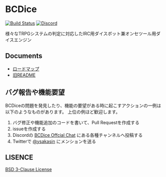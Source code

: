 # BCDice

[![Build Status](https://travis-ci.org/bcdice/BCDice.svg?branch=master)](https://travis-ci.org/bcdice/BCDice)
[![Discord](https://img.shields.io/discord/597133335243784192.svg?color=7289DA&logo=discord)][invite discord]

様々なTRPGシステムの判定に対応したIRC用ダイスボット兼オンセツール用ダイスエンジン

## Documents

- [ロードマップ](ROADMAP.md)
- [旧README](docs/README.txt)

## バグ報告や機能要望

BCDiceの問題を発見したり、機能の要望がある時に起こすアクションの一例は以下のようなものがあります。
上位の例ほど歓迎します。

1. バグ修正や機能追加のコードを書いて、Pull Requestを作成する
2. issueを作成する
3. Discordの [BCDice Offcial Chat][invite discord] にある各種チャンネルへ投稿する
4. Twitterで [@ysakasin](https://twitter.com/ysakasin) にメンションを送る

## LISENCE

[BSD 3-Clause License](LICENSE)


[invite discord]:https://discord.gg/x5MMKWA
